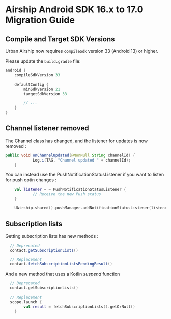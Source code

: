 # Airship Android SDK 16.x to 17.0 Migration Guide

## Compile and Target SDK Versions

Urban Airship now requires `compileSdk` version 33 (Android 13) or higher.

Please update the `build.gradle` file:

```groovy
android {
    compileSdkVersion 33

    defaultConfig {
        minSdkVersion 21
        targetSdkVersion 33

        // ...
    }
}
```

## Channel listener removed

The Channel class has changed, and the listener for updates is now removed :

```java
public void onChannelUpdated(@NonNull String channelId) {
            Log.i(TAG, "Channel updated " + channelId);
    }
```

You can instead use the PushNotificationStatusListener if you want to listen for push optin changes :

```kotlin
    val listener = = PushNotificationStatusListener {
            // Receive the new Push status
    }

    UAirship.shared().pushManager.addNotificationStatusListener(listener)
```

## Subscription lists 

Getting subscription lists has new methods :

```java
  // Deprecated
  contact.getSubscriptionLists()

  // Replacement
  contact.fetchSubscriptionListsPendingResult()
```

And a new method that uses a Kotlin *suspend* function

```kotlin
  // Deprecated
  contact.getSubscriptionLists()

  // Replacement
  scope.launch {
        val result = fetchSubscriptionLists().getOrNull()
    }
```

